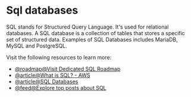 # Sql databases

SQL stands for Structured Query Language. It's used for relational databases. A SQL database is a collection of tables that stores a specific set of structured data. Examples of SQL Databases includes MariaDB, MySQL and PostgreSQL.

Visit the following resources to learn more:

- [@roadmap@Visit Dedicated SQL Roadmap](https://roadmap.sh/sql)
- [@article@What is SQL? - AWS](https://aws.amazon.com/what-is/sql/)
- [@article@SQL Databases](https://www.openlogic.com/blog/what-sql-database)
- [@feed@Explore top posts about SQL](https://app.daily.dev/tags/sql?ref=roadmapsh)